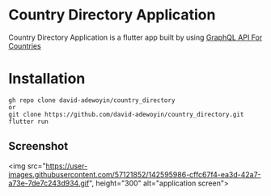 # Country Directory Application
Country Directory Application is a flutter app built by using [GraphQL API For Countries](https://countries.trevorblades.com/) 

# Installation
```
gh repo clone david-adewoyin/country_directory
or
git clone https://github.com/david-adewoyin/country_directory.git
flutter run
```

## Screenshot
<img src="https://user-images.githubusercontent.com/57121852/142595986-cffc67f4-ea3d-42a7-a73e-7de7c243d934.gif", height="300" alt="application screen">
